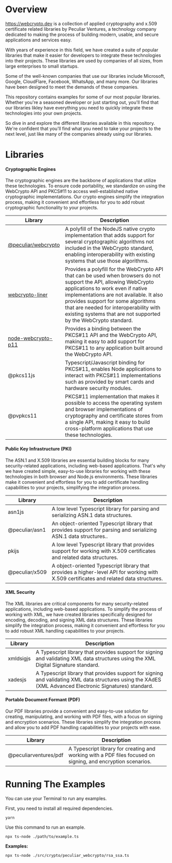 # Overview

https://webcrypto.dev is a collection of applied cryptography and x.509 certificate related libraries by Peculiar Ventures, a technology company dedicated to making the process of building modern, usable, and secure applications and services easy.

With years of experience in this field, we have created a suite of popular libraries that make it easier for developers to integrate these technologies into their projects. These libraries are used by companies of all sizes, from large enterprises to small startups.

Some of the well-known companies that use our libraries include Microsoft, Google, CloudFlare, Facebook, WhatsApp, and many more. Our libraries have been designed to meet the demands of these companies.

This repository contains examples for some of our most popular libraries. Whether you're a seasoned developer or just starting out, you'll find that our libraries likley have everything you need to quickly integrate these technologies into your own projects.

So dive in and explore the different libraries available in this repository. We're confident that you'll find what you need to take your projects to the next level, just like many of the companies already using our libraries.

# Libraries

#### Cryptographic Engines
The cryptographic engines are the backbone of applications that utilize these technologies. To ensure code portability, we standardize on using the WebCrypto API and PKCS#11 to access well-established native cryptographic implementations. Our crypto engines simplify the integration process, making it convenient and effortless for you to add robust cryptographic functionality to your projects.


| Library             |	Description                              |
|---------------------|------------------------------------------|
| [@peculiar/webcrypto](src/crypto/peculiar_webcrypto/README.md) | A polyfill of the NodeJS native crypto implementation that adds support for several cryptographic algorithms not included in the WebCrypto standard, enabling interoperability with existing systems that use those algorithms. |
| [webcrypto-liner](src/crypto/webcrypto_liner/README.md)  | Provides a polyfill for the WebCrypto API that can be used when browsers do not support the API, allowing WebCrypto applications to work even if native implementations are not available. It also provides support for some algorithms that are needed for interoperability with existing systems that are not supported by the WebCrypto standard. |
| [node-webcrypto-p11](src/crypto/node_webcrypto_p11/README.md) | Provides a binding between the PKCS#11 API and the WebCrypto API, making it easy to add support for PKCS#11 to any application built around the WebCrypto API. |
| @pkcs11js | Typescript/Javascript binding for PKCS#11, enables Node applications to interact with PKCS#11 implementations such as provided by smart cards and hardware security modules. |
| @pvpkcs11 | PKCS#11 implementation that makes it possible to access the operating system and browser implementations of cryptography and certificate stores from a single API, making it easy to build cross-platform applications that use these technologies. |


#### Public Key Infrastructure (PKI)
The ASN.1 and X.509 libraries are essential building blocks for many security-related applications, including web-based applications. That's why we have created simple, easy-to-use libraries for working with these technologies in both browser and Node.js environments. These libraries make it convenient and effortless for you to add certificate handling capabilities to your projects, simplifying the integration process.


| Library             |	Description                              |
|---------------------|------------------------------------------|
|asn1js	| A low level Typescript library for parsing and serializing ASN.1 data structures.|
|@peculiar/asn1	| An object-oriented Typescript library that provides support for parsing and serializing ASN.1 data structures.. | 
| pkijs	| A low level Typescript library that provides support for working with X.509 certificates and related data structures. |
| @peculiar/x509 | A object-oriented Typescript library that provides a higher-level API for working with X.509 certificates and related data structures. |


#### XML Security
The XML libraries are critical components for many security-related applications, including web-based applications. To simplify the process of working with XML, we have created libraries specifically designed for encoding, decoding, and signing XML data structures. These libraries simplify the integration process, making it convenient and effortless for you to add robust XML handling capabilities to your projects.

| Library             |	Description                              |
|---------------------|------------------------------------------|
|xmldsigjs	| A Typescript library that provides support for signing and validating XML data structures using the XML Digital Signature standard. |
|xadesjs		| A Typescript library that provides support for signing and validating XML data structures using the XAdES (XML Advanced Electronic Signatures) standard. | 


#### Portable Document Formant (PDF)
Our PDF libraries provide a convenient and easy-to-use solution for creating, manipulating, and working with PDF files, with a focus on signing and encryption scenarios. These libraries simplify the integration process and allow you to add PDF handling capabilities to your projects with ease.

| Library             |	Description                              |
|---------------------|------------------------------------------|
| @peculiarventures/pdf | A Typescript library for creating and working with a PDF files focused on signing, and encryption scenarios. |

# Running The Examples

You can use your Terminal to run any examples.

First, you need to install all required dependencies.

```
yarn
```

Use this command to run an example.

```
npx ts-node ./path/to/example.ts
```

**Examples:**
```
npx ts-node ./src/crypto/peculiar_webcrypto/rsa_ssa.ts
```
